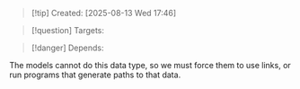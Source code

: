 
>[!tip] Created: [2025-08-13 Wed 17:46]

>[!question] Targets: 

>[!danger] Depends: 

The models cannot do this data type, so we must force them to use links, or run programs that generate paths to that data.